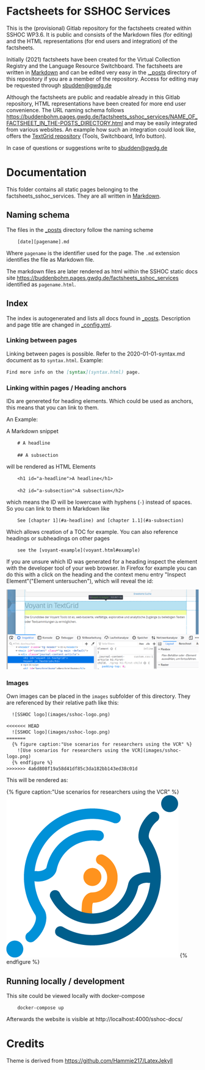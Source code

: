# Factsheets for SSHOC Services

This is the (provisional) Gitlab repository for the factsheets created within SSHOC WP3.6. It is public and consists of the Markdown files (for editing) and the HTML representations (for end users and integration) of the factsheets.

Initially (2021) factsheets have been created for the Virtual Collection Registry and the Language Resource Switchboard. The factsheets are written in [Markdown](https://github.com/adam-p/markdown-here/wiki/Markdown-Cheatsheet) and can be edited very easy in the [._posts](https://gitlab.gwdg.de/buddenbohm/factsheets_sshoc_services/-/tree/master/_posts) directory of this repository if you are a member of the repository. Access for editing may be requested through sbudden@gwdg.de 

Although the factsheets are public and readable already in this Gitlab repository, HTML representations have been created for more end user convenience. The URL naming schema follows https://buddenbohm.pages.gwdg.de/factsheets_sshoc_services/NAME_OF_FACTSHEET_IN_THE-POSTS_DIRECTORY.html and may be easily integrated from various websites. An example how such an integration could look like, offers the [TextGrid repository](https://textgridrep.org/browse/tbz8.0?lang=en) (Tools, Switchboard, Info button).

In case of questions or suggestions write to sbudden@gwdg.de

# Documentation

This folder contains all static pages belonging to the factsheets_sshoc_services. They are all written in [Markdown](https://daringfireball.net/projects/markdown/).

## Naming schema

The files in the [_posts](_posts) directory follow the naming scheme

        [date][pagename].md

Where `pagename` is the identifier used for the page. The `.md` extension identifies the file as Markdown file.

The markdown files are later rendered as html within the SSHOC static docs site <https://buddenbohm.pages.gwdg.de/factsheets_sshoc_services> identified as `pagename.html`.

## Index

The index is autogenerated and lists all docs found in [_posts](_posts). Description and page title are changed in [_config.yml](_config.yaml).

### Linking between pages

Linking between pages is possible. Refer to the 2020-01-01-syntax.md document as to `syntax.html`. Example: 

```markdown
Find more info on the [syntax](syntax.html) page.
```

### Linking within pages / Heading anchors


IDs are genereted for heading elements. Which could be used as anchors, this means that you can link to them.

An Example:

A Markdown snippet

        # A headline

        ## A subsection

will be rendered as HTML Elements

        <h1 id="a-headline">A headline</h1>
 
        <h2 id="a-subsection">A subsection</h2>

which means the ID will be lowercase with hyphens (`-`) instead of spaces. So you can link to them in Markdown like

        See [chapter 1](#a-headline) and [chapter 1.1](#a-subsection)

Which allows creation of a TOC for example. You can also reference headings or subheadings on other pages

        see the [voyant-example](voyant.html#example)

If you are unsure which ID was generated for a heading inspect the element with the developer tool of your web browser. In Firefox for example you can do this with a click on the heading and the context menu entry "Inspect Element"("Element untersuchen"), which will reveal the id:

![inspecting the anchor id](images/inspect-anchor.png)


### Images

Own images can be placed in the `images` subfolder of this directory. They are referenced by their relative path like this:

```
  ![SSHOC logo](images/sshoc-logo.png)
```

```
<<<<<<< HEAD
  ![SSHOC logo](images/sshoc-logo.png)
=======
  {% figure caption:"Use scenarios for researchers using the VCR" %}
    ![Use scenarios for researchers using the VCR](images/sshoc-logo.png)
  {% endfigure %}
>>>>>>> 4a6d808f19a58d41df85c3da182bb143ed38c01d
```

This will be rendered as:

  {% figure caption:"Use scenarios for researchers using the VCR" %}
    ![Sample files](images/sshoc-logo.png)
  {% endfigure %}



## Running locally / development

This site could be viewed locally with docker-compose

        docker-compose up

Afterwards the website is visible at http://localhost:4000/sshoc-docs/

# Credits

Theme is derived from https://github.com/Hammie217/LatexJekyll